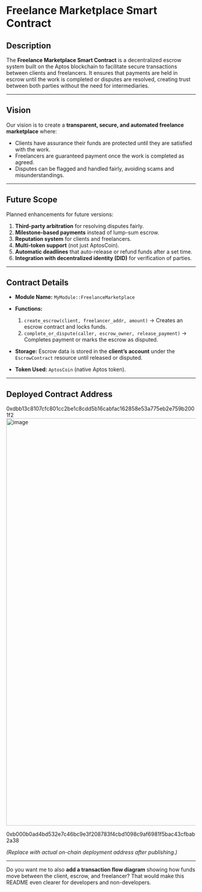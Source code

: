 # **Freelance Marketplace Smart Contract**

## **Description**

The **Freelance Marketplace Smart Contract** is a decentralized escrow system built on the Aptos blockchain to facilitate secure transactions between clients and freelancers.
It ensures that payments are held in escrow until the work is completed or disputes are resolved, creating trust between both parties without the need for intermediaries.

---

## **Vision**

Our vision is to create a **transparent, secure, and automated freelance marketplace** where:

* Clients have assurance their funds are protected until they are satisfied with the work.
* Freelancers are guaranteed payment once the work is completed as agreed.
* Disputes can be flagged and handled fairly, avoiding scams and misunderstandings.

---

## **Future Scope**

Planned enhancements for future versions:

1. **Third-party arbitration** for resolving disputes fairly.
2. **Milestone-based payments** instead of lump-sum escrow.
3. **Reputation system** for clients and freelancers.
4. **Multi-token support** (not just AptosCoin).
5. **Automatic deadlines** that auto-release or refund funds after a set time.
6. **Integration with decentralized identity (DID)** for verification of parties.

---

## **Contract Details**

* **Module Name:** `MyModule::FreelanceMarketplace`
* **Functions:**

  1. `create_escrow(client, freelancer_addr, amount)` → Creates an escrow contract and locks funds.
  2. `complete_or_dispute(caller, escrow_owner, release_payment)` → Completes payment or marks the escrow as disputed.
* **Storage:**
  Escrow data is stored in the **client’s account** under the `EscrowContract` resource until released or disputed.
* **Token Used:** `AptosCoin` (native Aptos token).

---

## **Deployed Contract Address**

0xdbb13c8107cfc801cc2be1c8cdd5b16cabfac162858e53a775eb2e759b2001f2
<img width="1920" height="1080" alt="image" src="https://github.com/user-attachments/assets/a5a814fe-b8f0-45c8-8833-57a9f764a1ed" />

0xb000b0ad4bd532e7c46bc9e3f208783f4cbd1098c9af6981f5bac43cfbab2a38

*(Replace with actual on-chain deployment address after publishing.)*

---

Do you want me to also **add a transaction flow diagram** showing how funds move between the client, escrow, and freelancer? That would make this README even clearer for developers and non-developers.

